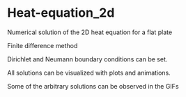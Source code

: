 # Heat-equation_2d
Numerical solution of the 2D heat equation for a flat plate

Finite difference method

Dirichlet and Neumann boundary conditions can be set.

All solutions can be visualized with plots and animations.

Some of the arbitrary solutions can be observed in the GIFs
